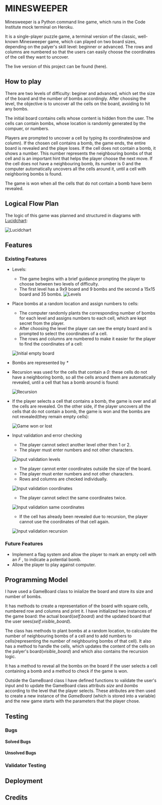 # MINESWEEPER
Minesweeper is a Python command line game, which runs in the Code Institute mock terminal on Heroku.

It is a single-player puzzle game, a terminal version of the classic, well-known Minesweeper game, which can played on two board sizes,
depending on the palyer's skill level: beginner or advanced. The rows and columns are numbered so that the users
can easily choose the coordinates of the cell they want to uncover.

The live version of this project can be found (here).

## How to play

There are two levels of difficulty: beginer and advanced, which set the size of the board and the number of bombs accordingly.
After choosing the level, the objective is to uncover all the cells on the board, avoiding to hit any bombs.

The initial board contains cells whose content is hidden from the user.
The cells can contain bombs, whose location is randomly generated by the compuer, or numbers.

Players are prompted to uncover a cell by typing its coordinates(row and column). If the chosen cell contains a bomb, the game ends, the entire board is revealed and the playe loses. If the cell does not contain a bomb, it shows a number. This number represents the neighbouring bombs of that cell and is an important hint that helps the player choose the next move. If the cell does not have a neighbouring bomb, its number is 0 and the computer automatically uncovers all the cells around it, until a cell with neighboring bombs is found.

The game is won when all the cells that do not contain a bomb have benn revealed.


## Logical Flow Plan

The logic of this game was planned and structured in diagrams with [Lucidchart](https://www.lucidchart.com/pages/):

![Lucidchart](assets/images/lucidchart.png)

## Features
### Existing Features

- Levels:
    - The game begins with a brief guidance prompting the player to choose between two levels of difficulty.
    - The first level has a 9x9 board and 9 bombs and the second a 15x15 board and 35 bombs.
    ![Levels](assets/images/levels.png)

- Place bombs at a random location and assign numbers to cells:
    - The computer randomly plants the corresponding number of bombs for each level and assigns numbers to each cell, which are kept secret from the player.
    - After choosing the level the player can see the empty board and is prompted to select the coordinates of a cell.
    - The rows and columns are numbered to make it easier for the player to find the coordinates of a cell:

    ![Initial empty board](assets/images/empty_board.png) 

- Bombs are represented by _*_
- Recursion was used for the cells that contain a _0_: these cells do not have a neighboring bomb, so all the cells around them are automatically revealed, until a cell that has a bomb around is found:

    ![Recursion](assets/images/recursion.png)

- If the player selects a cell that contains a bomb, the game is over and all the cells are revealed. On the other side, if the player uncovers all the cells that do not contain a bomb, the game is won and the bombs are not revealed(they remain empty cells):

    ![Game won or lost](assets/images/game_over.png)


- Input validation and error checking

    - The player cannot select another level other then 1 or 2.
    - The player must enter numbers and not other characters.

    ![Input validation levels](assets/images/input_validation1.png)

    - The player cannot enter coordinates outside the size of the board.
    - The player must enter numbers and not other characters.
    - Rows and columns are checked individually.

    ![Input validation coordinates](assets/images/input_validation2.png) 

    - The player cannot select the same coordinates twice.

    ![Input validation same coordinates](assets/images/input_validation3.png)

    - If the cell has already been revealed due to recursion, the player cannot use the coordinates of that cell again.

    ![Input validation recursion](assets/images/input_validation4.png)

### Future Features

- Implement a flag system and allow the player to mark an empty cell with an  _F_ , to indicate a potential bomb.
- Allow the player to play against computer.

## Programming Model

I have used a GameBoard class to iniialize the board and store its size and number of bombs.

It has methods to create a representation of the board with square cells, numbered row and columns and print it.
I have initialized two instances of the game board: the actual board(_self.board_) and the updated board that the user sees(*self.visible_board*).

The class has methods to plant bombs at a random location, to calculate the number of neighbouring bombs of a cell and to add numbers to cells(representing the number of neighbouring bombs of that cell).
It also has a method to handle the cells, which updates the content of the cells on the palyer's board(*visible_board*) and which also contains the recursion logic.

It has a method to reveal all the bombs on the board if the user selects a cell containing a bomb and a method to check if the game is won.

Outside the GameBoard class I have defined functions to validate the user's input and to update the GameBoard class attributs _size_ and _bombs_ according to the level that the player selects. 
These atributes are then used to create a new instance of the _GameBoard_ (which is stored into a variable) and the new game starts with the parameters that the player chose.

## Testing


### Bugs


#### Solved Bugs

#### Unsolved Bugs



### Validator Testing


## Deployment


## Credits
